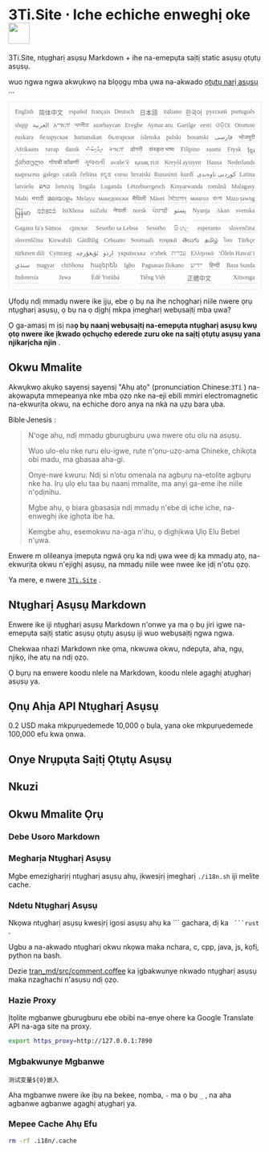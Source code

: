 <h1 style="justify-content:space-between">3Ti.Site ⋅ Iche echiche enweghị oke <img src="//i-01.eu.org/3Ti/logo.svg" style="user-select:none;margin-top:-1px;width:42px"></h1>

3Ti.Site, ntụgharị asụsụ Markdown + ihe na-emepụta saịtị static asụsụ ọtụtụ asụsụ.

wuo ngwa ngwa akwụkwọ na blọọgụ mba ụwa na-akwado [ọtụtụ narị asụsụ](https://github.com/i18n-site/node/blob/main/lang/src/index.js) ...

<pre class="langli" style="display:flex;flex-wrap:wrap;background:transparent;border:1px solid #eee;font-size:12px;box-shadow:0 0 3px inset #eee;padding:12px 5px 4px 12px;justify-content:space-between;"><style>pre.langli i{font-weight:300;font-family:s;margin-right:7px;margin-bottom:8px;font-style:normal;color:#666;border-bottom:1px dashed #ccc;}</style><i>English</i><i> 简体中文 </i><i>español</i><i>français</i><i>Deutsch</i><i> 日本語 </i><i>italiano</i><i>한국어</i><i>русский</i><i>português</i><i>shqip</i><i>‫العربية‬</i><i>አማርኛ</i><i>অসমীয়া</i><i>azərbaycan</i><i>Eʋegbe</i><i>Aymar aru</i><i>Gaeilge</i><i>eesti</i><i>ଓଡ଼ିଆ</i><i>Oromoo</i><i>euskara</i><i>беларуская</i><i>bamanakan</i><i>български</i><i>íslenska</i><i>polski</i><i>bosanski</i><i>‫فارسی‬</i><i>भोजपुरी</i><i>Afrikaans</i><i>татар</i><i>dansk</i><i>‫ދިވެހިބަސް‬</i><i>ትግርኛ</i><i>डोगरी</i><i>संस्कृत भाषा</i><i>Filipino</i><i>suomi</i><i>Frysk</i><i>ខ្មែរ</i><i>ქართული</i><i>गोंयची कोंकणी</i><i>ગુજરાતી</i><i>avañe’ẽ</i><i>қазақ тілі</i><i>Kreyòl ayisyen</i><i>Hausa</i><i>Nederlands</i><i>кыргызча</i><i>galego</i><i>català</i><i>čeština</i><i>ಕನ್ನಡ</i><i>corsu</i><i>hrvatski</i><i>Runasimi</i><i>kurdî</i><i>‫کوردیی ناوەندی‬</i><i>Latina</i><i>latviešu</i><i>ລາວ</i><i>lietuvių</i><i>lingála</i><i>Luganda</i><i>Lëtzebuergesch</i><i>Kinyarwanda</i><i>română</i><i>Malagasy</i><i>Malti</i><i>मराठी</i><i>മലയാളം</i><i>Melayu</i><i>македонски</i><i>मैथिली</i><i>Māori</i><i>মৈতৈলোন্</i><i>монгол</i><i>বাংলা</i><i>Mizo ṭawng</i><i>မြန်မာ</i><i>𞄀𞄄𞄰𞄩𞄍𞄜𞄰</i><i>IsiXhosa</i><i>isiZulu</i><i>नेपाली</i><i>norsk</i><i>ਪੰਜਾਬੀ</i><i>‫پښتو‬</i><i>Nyanja</i><i>Akan</i><i>svenska</i><i>Gagana fa'a Sāmoa</i><i>српски</i><i>Sesotho sa Leboa</i><i>Sesotho</i><i>සිංහල</i><i>esperanto</i><i>slovenčina</i><i>slovenščina</i><i>Kiswahili</i><i>Gàidhlig</i><i>Cebuano</i><i>Soomaali</i><i>тоҷикӣ</i><i>తెలుగు</i><i>தமிழ்</i><i>ไทย</i><i>Türkçe</i><i>türkmen dili</i><i>Cymraeg</i><i>‫ئۇيغۇرچە‬</i><i>‫اردو‬</i><i>українська</i><i>o‘zbek</i><i>‫עברית‬</i><i>Ελληνικά</i><i>ʻŌlelo Hawaiʻi</i><i>‫سنڌي‬</i><i>magyar</i><i>chiShona</i><i>հայերեն</i><i>Igbo</i><i>Pagsasao Ilokano</i><i>‫ייִדיש‬</i><i>हिन्दी</i><i>Basa Sunda</i><i>Indonesia</i><i>Jawa</i><i>Èdè Yorùbá</i><i>Tiếng Việt</i><i> 正體中文 </i><i>Xitsonga</i></pre>

Ụfọdụ ndị mmadụ nwere ike ịjụ, ebe ọ bụ na ihe nchọgharị niile nwere ọrụ ntụgharị asụsụ, ọ bụ na ọ dịghị mkpa ịmegharị webụsaịtị mba ụwa?

Ọ ga-amasị m ịsị na**ọ bụ naanị webụsaịtị na-emepụta ntụgharị asụsụ kwụ ọtọ nwere ike ịkwado ọchụchọ ederede zuru oke na saịtị ọtụtụ asụsụ yana njikarịcha njin** .

## Okwu Mmalite

Akwụkwọ akụkọ sayensị sayensị &quot;Ahụ atọ&quot; (pronunciation Chinese:`3Tǐ` ) na-akọwapụta mmepeanya nke mba ọzọ nke na-eji ebili mmiri electromagnetic na-ekwurịta okwu, na echiche doro anya na nkà na ụzụ bara ụba.

Bible·Jenesis :

> N'oge ahụ, ndị mmadụ gburugburu ụwa nwere otu olu na asụsụ.
>
> Wuo ulo-elu nke ruru elu-igwe, rute n'ọnu-uzọ-ama Chineke, chikọta obi madu, ma gbasaa aha-gi.
>
> Onye-nwe kwuru: Ndị si n’otu omenala na agbụrụ na-etolite agbụrụ nke ha. Ịrụ ụlọ elu taa bụ naanị mmalite, ma anyị ga-eme ihe niile n'ọdịnihu.
>
> Mgbe ahụ, ọ bịara gbasasịa ndị mmadụ n'ebe dị iche iche, na-enweghị ike ịghọta ibe ha.
>
> Kemgbe ahụ, esemokwu na-aga n'ihu, ọ dịghịkwa Ụlọ Elu Bebel n'ụwa.

Enwere m olileanya ịmepụta ngwá ọrụ ka ndị ụwa wee dị ka mmadụ atọ, na-ekwurịta okwu n'ejighị asụsụ, na mmadụ niile wee nwee ike ịdị n'otu ọzọ.

Ya mere, e nwere [`3Ti.Site`](//3Ti.Site) .

## Ntụgharị Asụsụ Markdown

Enwere ike iji ntụgharị asụsụ Markdown n'onwe ya ma ọ bụ jiri igwe na-emepụta saịtị static asụsụ ọtụtụ asụsụ iji wuo webụsaịtị ngwa ngwa.

Chekwaa nhazi Markdown nke ọma, nkwuwa okwu, ndepụta, aha, ngụ, njikọ, ihe atụ na ndị ọzọ.

Ọ bụrụ na enwere koodu nlele na Markdown, koodu nlele agaghị atụgharị asụsụ ya.

## Ọnụ Ahịa API Ntụgharị Asụsụ

0.2 USD maka mkpụrụedemede 10,000 ọ bụla, yana oke mkpụrụedemede 100,000 efu kwa ọnwa.

## Onye Nrụpụta Saịtị Ọtụtụ Asụsụ

## Nkuzi

## Okwu Mmalite Ọrụ

### Debe Usoro Markdown

### Megharịa Ntụgharị Asụsụ

Mgbe emezigharịrị ntụgharị asụsụ ahụ, ịkwesịrị ịmegharị `./i18n.sh` iji melite cache.

### Ndetu Ntụgharị Asụsụ

Nkọwa ntụgharị asụsụ kwesịrị igosi asụsụ ahụ ka \``` gachara, dị ka ` ```rust` .

Ugbu a na-akwado ntụgharị okwu nkọwa maka nchara, c, cpp, java, js, kọfị, python na bash.

Dezie [tran_md/src/comment.coffee](https://github.com/i18n-site/node/blob/main/tran_md/src/comment.coffee) ka ịgbakwunye nkwado ntụgharị asụsụ maka nzaghachi n'asụsụ ndị ọzọ.

### Hazie Proxy

Ịtọlite ​​mgbanwe gburugburu ebe obibi na-enye ohere ka Google Translate API na-aga site na proxy.

```bash
export https_proxy=http://127.0.0.1:7890
```

### Mgbakwunye Mgbanwe

```
测试变量${0}嵌入
```

Aha mgbanwe nwere ike ịbụ na bekee, nọmba, `-` ma ọ bụ `_` , na aha agbanwe agbanwe agaghị atụgharị ya.

### Mepee Cache Ahụ Efu

```bash
rm -rf .i18n/.cache
```
